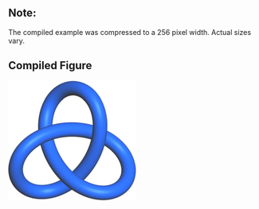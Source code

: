 Note:
-----

The compiled example was compressed to a 256
pixel width. Actual sizes vary.

Compiled Figure
---------------
![Example](Trefoil_Knot.png)
